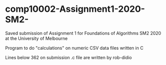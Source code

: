 # comp10002-Assignment1-2020-SM2-
Saved submission of Assignment 1 for Foundations of Algorithms SM2 2020 at the University of Melbourne

Program to do "calculations" on numeric CSV data files written in C

Lines below 362 on submission .c file are written by rob-didio
